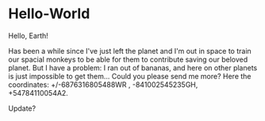 # Hello-World

Hello, Earth!

Has been a while since I've just left the planet and I'm out in space to train our spacial monkeys to be able for them to contribute saving our beloved planet.
But I have a problem: I ran out of bananas, and here on other planets is just impossible to get them...
Could you please send me more? Here the coordinates: +/-6876316805488WR , -841002545235GH, +54784110054A2.

Update?
